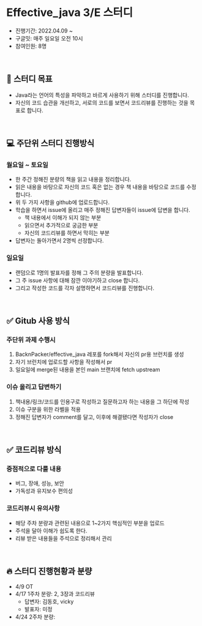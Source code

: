 # Effective_java 3/E 스터디
+ 진행기간: 2022.04.09 ~
+ 구글밋: 매주 일요일 오전 10시
+ 참여인원: 8명
<br>

## 🎯 스터디 목표
+ Java라는 언어의 특성을 파악하고 바르게 사용하기 위해 스터디를 진행합니다. 
+ 자신의 코드 습관을 개선하고, 서로의 코드를 보면서 코드리뷰를 진행하는 것을 목표로 합니다. 
<br>

## 💻 주단위 스터디 진행방식
### 월요일 ~ 토요일
+ 한 주간 정해진 분량의 책을 읽고 내용을 정리합니다.
+ 읽은 내용을 바탕으로 자신의 코드 혹은 없는 경우 책 내용을 바탕으로 코드를 수정합니다.
+ 위 두 가지 사항을 github에 업로드합니다.
+ 학습을 하면서 issue에 올리고 매주 정해진 답변자들이 issue에 답변을 합니다.
  + 책 내용에서 이해가 되지 않는 부분
  + 읽으면서 추가적으로 궁금한 부분
  + 자신의 코드리뷰를 하면서 막히는 부분
+ 답변자는 돌아가면서 2명씩 선정합니다.
### 일요일
+ 랜덤으로 1명의 발표자를 정해 그 주의 분량을 발표합니다.
+ 그 주 issue 사항에 대해 잠깐 이야기하고 close 합니다.
+ 그리고 작성한 코드를 각자 설명하면서 코드리뷰를 진행합니다.
<br>

## ✅ Gitub 사용 방식
### 주단위 과제 수행시
1. BacknPacker/effective_java 레포를 fork해서 자신의 pr용 브런치를 생성
2. 자기 브런치에 업로드할 사항을 작성해서 pr
3. 일요일에 merge된 내용을 본인 main 브랜치에 fetch upstream
### 이슈 올리고 답변하기
1. 책내용/링크/코드를 인용구로 작성하고 질문하고자 하는 내용을 그 하단에 작성
2. 이슈 구분을 위한 라벨을 적용
3. 정해진 답변자가 comment를 달고, 이후에 해결됐다면 작성자가 close
<br>

## ✅ 코드리뷰 방식
### 중점적으로 다룰 내용
+ 버그, 장애, 성능, 보안
+ 가독성과 유지보수 편의성
### 코드리뷰시 유의사항
+ 해당 주차 분량과 관련된 내용으로 1~2가지 핵심적인 부분을 업로드
+ 주석을 달아 이해가 쉽도록 한다.
+ 리뷰 받은 내용들을 주석으로 정리해서 관리
<br>

## 🔥 스터디 진행현황과 분량
+ 4/9 OT
+ 4/17 1주차 분량: 2, 3장과 코드리뷰
  + 답변자: 김동호, vicky
  + 발표자: 미정
+ 4/24 2주차 분량:
<br>
